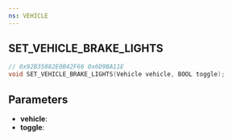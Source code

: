 ```yaml
---
ns: VEHICLE
---
```

## SET_VEHICLE_BRAKE_LIGHTS

```c
// 0x92B35082E0B42F66 0x6D9BA11E
void SET_VEHICLE_BRAKE_LIGHTS(Vehicle vehicle, BOOL toggle);
```


## Parameters
* **vehicle**: 
* **toggle**: 

